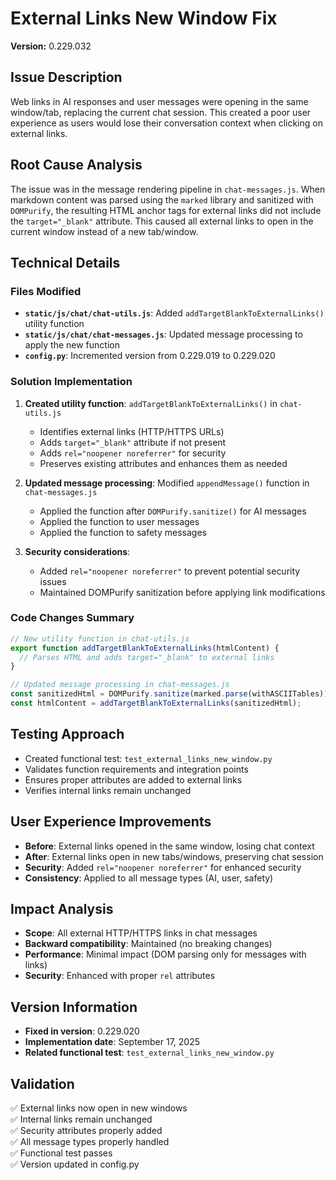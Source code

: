 # External Links New Window Fix

**Version:** 0.229.032

## Issue Description
Web links in AI responses and user messages were opening in the same window/tab, replacing the current chat session. This created a poor user experience as users would lose their conversation context when clicking on external links.

## Root Cause Analysis
The issue was in the message rendering pipeline in `chat-messages.js`. When markdown content was parsed using the `marked` library and sanitized with `DOMPurify`, the resulting HTML anchor tags for external links did not include the `target="_blank"` attribute. This caused all external links to open in the current window instead of a new tab/window.

## Technical Details

### Files Modified
- **`static/js/chat/chat-utils.js`**: Added `addTargetBlankToExternalLinks()` utility function
- **`static/js/chat/chat-messages.js`**: Updated message processing to apply the new function
- **`config.py`**: Incremented version from 0.229.019 to 0.229.020

### Solution Implementation
1. **Created utility function**: `addTargetBlankToExternalLinks()` in `chat-utils.js`
   - Identifies external links (HTTP/HTTPS URLs)
   - Adds `target="_blank"` attribute if not present
   - Adds `rel="noopener noreferrer"` for security
   - Preserves existing attributes and enhances them as needed

2. **Updated message processing**: Modified `appendMessage()` function in `chat-messages.js`
   - Applied the function after `DOMPurify.sanitize()` for AI messages
   - Applied the function to user messages
   - Applied the function to safety messages

3. **Security considerations**: 
   - Added `rel="noopener noreferrer"` to prevent potential security issues
   - Maintained DOMPurify sanitization before applying link modifications

### Code Changes Summary
```javascript
// New utility function in chat-utils.js
export function addTargetBlankToExternalLinks(htmlContent) {
  // Parses HTML and adds target="_blank" to external links
}

// Updated message processing in chat-messages.js
const sanitizedHtml = DOMPurify.sanitize(marked.parse(withASCIITables));
const htmlContent = addTargetBlankToExternalLinks(sanitizedHtml);
```

## Testing Approach
- Created functional test: `test_external_links_new_window.py`
- Validates function requirements and integration points
- Ensures proper attributes are added to external links
- Verifies internal links remain unchanged

## User Experience Improvements
- **Before**: External links opened in the same window, losing chat context
- **After**: External links open in new tabs/windows, preserving chat session
- **Security**: Added `rel="noopener noreferrer"` for enhanced security
- **Consistency**: Applied to all message types (AI, user, safety)

## Impact Analysis
- **Scope**: All external HTTP/HTTPS links in chat messages
- **Backward compatibility**: Maintained (no breaking changes)
- **Performance**: Minimal impact (DOM parsing only for messages with links)
- **Security**: Enhanced with proper `rel` attributes

## Version Information
- **Fixed in version**: 0.229.020
- **Implementation date**: September 17, 2025
- **Related functional test**: `test_external_links_new_window.py`

## Validation
✅ External links now open in new windows  
✅ Internal links remain unchanged  
✅ Security attributes properly added  
✅ All message types properly handled  
✅ Functional test passes  
✅ Version updated in config.py